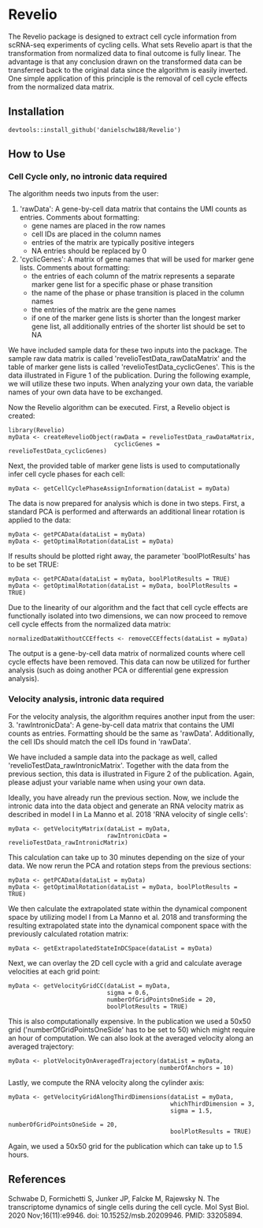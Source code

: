 # Revelio

The Revelio package is designed to extract cell cycle information from scRNA-seq experiments of cycling cells. What sets Revelio apart is that the transformation from normalized data to final outcome is fully linear. The advantage is that any conclusion drawn on the transformed data can be transferred back to the original data since the algorithm is easily inverted. One simple application of this principle is the removal of cell cycle effects from the normalized data matrix.

## Installation
```
devtools::install_github('danielschw188/Revelio')
```

## How to Use
### Cell Cycle only, no intronic data required

The algorithm needs two inputs from the user:
1. 'rawData': A gene-by-cell data matrix that contains the UMI counts as entries. Comments about formatting:
    - gene names are placed in the row names
    - cell IDs are placed in the column names
    - entries of the matrix are typically positive integers
    - NA entries should be replaced by 0
2. 'cyclicGenes': A matrix of gene names that will be used for marker gene lists. Comments about formatting:
    - the entries of each column of the matrix represents a separate marker gene list for a specific phase or phase transition
    - the name of the phase or phase transition is placed in the column names
    - the entries of the matrix are the gene names
    - if one of the marker gene lists is shorter than the longest marker gene list, all additionally entries of the shorter list should be set to NA
    
We have included sample data for these two inputs into the package. The sample raw data matrix is called 'revelioTestData_rawDataMatrix' and the table of marker gene lists is called 'revelioTestData_cyclicGenes'. This is the data illustrated in Figure 1 of the publication. During the following example, we will utilize these two inputs. When analyzing your own data, the variable names of your own data have to be exchanged.

Now the Revelio algorithm can be executed. First, a Revelio object is created:
```
library(Revelio)
myData <- createRevelioObject(rawData = revelioTestData_rawDataMatrix,
                              cyclicGenes = revelioTestData_cyclicGenes)
```
Next, the provided table of marker gene lists is used to computationally infer cell cycle phases for each cell:
```
myData <- getCellCyclePhaseAssignInformation(dataList = myData)
```
The data is now prepared for analysis which is done in two steps. First, a standard PCA is performed and afterwards an additional linear rotation is applied to the data:
```
myData <- getPCAData(dataList = myData)
myData <- getOptimalRotation(dataList = myData)
```
If results should be plotted right away, the parameter 'boolPlotResults' has to be set TRUE:
```
myData <- getPCAData(dataList = myData, boolPlotResults = TRUE)
myData <- getOptimalRotation(dataList = myData, boolPlotResults = TRUE)
```

Due to the linearity of our algorithm and the fact that cell cycle effects are functionally isolated into two dimensions, we can now proceed to remove cell cycle effects from the normalized data matrix:
```
normalizedDataWithoutCCEffects <- removeCCEffects(dataList = myData)
```
The output is a gene-by-cell data matrix of normalized counts where cell cycle effects have been removed. This data can now be utilized for further analysis (such as doing another PCA or differential gene expression analysis).

### Velocity analysis, intronic data required

For the velocity analysis, the algorithm requires another input from the user:
3. 'rawIntronicData': A gene-by-cell data matrix that contains the UMI counts as entries. Formatting should be the same as 'rawData'. Additionally, the cell IDs should match the cell IDs found in 'rawData'.

We have included a sample data into the package as well, called 'revelioTestData_rawIntronicMatrix'. Together with the data from the previous section, this data is illustrated in Figure 2 of the publication. Again, please adjust your variable name when using your own data.

Ideally, you have already run the previous section. Now, we include the intronic data into the data object and generate an RNA velocity matrix as described in model I in La Manno et al. 2018 'RNA velocity of single cells':
```
myData <- getVelocityMatrix(dataList = myData,
                            rawIntronicData = revelioTestData_rawIntronicMatrix)
```
This calculation can take up to 30 minutes depending on the size of your data. We now rerun the PCA and rotation steps from the previous sections:
```
myData <- getPCAData(dataList = myData)
myData <- getOptimalRotation(dataList = myData, boolPlotResults = TRUE)
```
We then calculate the extrapolated state within the dynamical component space by utilizing model I from La Manno et al. 2018 and transforming the resulting extrapolated state into the dynamical component space with the previously calculated rotation matrix:
```
myData <- getExtrapolatedStateInDCSpace(dataList = myData)
```
Next, we can overlay the 2D cell cycle with a grid and calculate average velocities at each grid point:
```
myData <- getVelocityGridCC(dataList = myData,
                            sigma = 0.6,
                            numberOfGridPointsOneSide = 20,
                            boolPlotResults = TRUE)
```
This is also computationally expensive. In the publication we used a 50x50 grid ('numberOfGridPointsOneSide' has to be set to 50) which might require an hour of computation. We can also look at the averaged velocity along an averaged trajectory:
```
myData <- plotVelocityOnAveragedTrajectory(dataList = myData,
                                           numberOfAnchors = 10)
```
Lastly, we compute the RNA velocity along the cylinder axis:
```
myData <- getVelocityGridAlongThirdDimensions(dataList = myData,
                                              whichThirdDimension = 3,
                                              sigma = 1.5,
                                              numberOfGridPointsOneSide = 20,
                                              boolPlotResults = TRUE)
```
Again, we used a 50x50 grid for the publication which can take up to 1.5 hours.


## References

Schwabe D, Formichetti S, Junker JP, Falcke M, Rajewsky N. The transcriptome dynamics of single cells during the cell cycle. Mol Syst Biol. 2020 Nov;16(11):e9946. doi: 10.15252/msb.20209946. PMID: 33205894.
